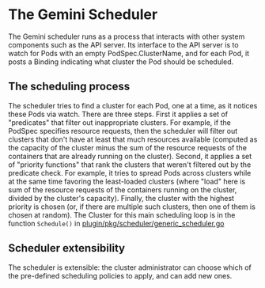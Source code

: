 # The Gemini Scheduler

The Gemini scheduler runs as a process that interacts with other system
components such as the API server. Its interface to the API server is to watch
for Pods with an empty PodSpec.ClusterName, and for each Pod, it posts a Binding
indicating what cluster the Pod  should be scheduled.

## The scheduling process

The scheduler tries to find a cluster for each Pod, one at a time, as it notices
these Pods via watch. There are three steps. First it applies a set of "predicates" that filter out
inappropriate clusters. For example, if the PodSpec specifies resource requests, then the scheduler
will filter out clusters that don't have at least that much resources available (computed
as the capacity of the cluster minus the sum of the resource requests of the containers that
are already running on the cluster). Second, it applies a set of "priority functions"
that rank the clusters that weren't filtered out by the predicate check. For example,
it tries to spread Pods across clusters while at the same time favoring the least-loaded
clusters (where "load" here is sum of the resource requests of the containers running on the cluster,
divided by the cluster's capacity).
Finally, the cluster with the highest priority is chosen
(or, if there are multiple such clusters, then one of them is chosen at random). The Cluster
for this main scheduling loop is in the function `Schedule()` in
[plugin/pkg/scheduler/generic_scheduler.go](http://releases.k8s.io/release-1.2/plugin/pkg/scheduler/generic_scheduler.go)

## Scheduler extensibility

The scheduler is extensible: the cluster administrator can choose which of the pre-defined
scheduling policies to apply, and can add new ones.
